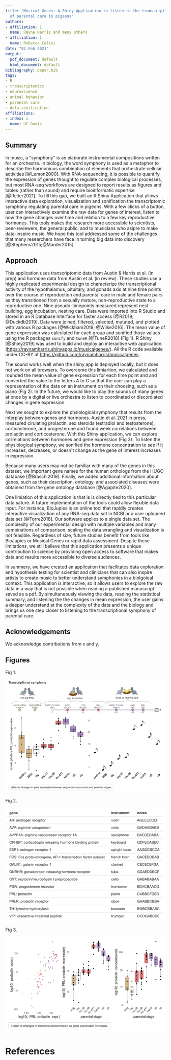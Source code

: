 ```yaml
---
title: 'Musical Genes: A Shiny Application to listen to the transcriptional symphony
  of parental care in pigeons'
authors:
- affiliation: 1
  name: Rayna Harris and many others
- affiliation: 1
  name: Rebecca Calisi
date: "02 Feb 2021"
output:
  pdf_document: default
  html_document: default
bibliography: paper.bib
tags:
- R
- transcriptomics
- neuroscience
- animal behavior
- parental care
- data sonification
affiliations:
- index: 1
  name: UC Davis
---
```


## Summary

In music, a "symphony" is an elaborate instrumental compositions written for an orchestra. In biology, the word symphony is used as a metaphor to describe the harmonious combination of elements that orchestrate cellular activities [@Lemon2000]. With RNA-sequencing, it is possible to quantify the expression of genes thought to regulate complex biological processes, but most RNA-seq workflows are designed to report results as figures and tables (rather than sound) and require bioinformatic expertise [@Reiter2021]. To fill this gap, we built an R Shiny Application that allows interactive data exploration, visualization and sonification the transcriptomic symphony regulating parental care in pigeons. With a few clicks of a button, user can interactively examine the raw data for genes of interest, listen to how the gene changes over time and relation to a few key reproductive hormones. This tools makes the research more accessible to scientists, peer-reviewers, the general public, and to musicians who asipre to make data-inspire music. We hope this tool addressed some of the challenges that many researchers have face in turning big data into discovery [@Stephens2015;@Marder2015].

## Approach

This application uses transcriptomic data from Austin & Harris et al. (in prep) and hormone data from Austin et al. (in review).  These studies use a highly replicated experimental design to characterize the transcriptional activity of the hypothalamus, pituitary, and gonads axis at nine time points over the course of reproduction and parental care in male and female pairs as they transitioned from a sexually mature, non-reproductive state to a reproductive one. Nine pseudo-timepoints measured represent nest building, egg incubation, nesting care. Data were imported into R Studio and stored in an R Database Interface for faster access [@R2019; @Duckdb2019]. Data were joined, filtered, selected, mutated, and plotted with various R packages [@Wickham2019; @Wilke2016]. The mean value of gene expression was calculated for each group and sonified those values using the R packages `sonify` and `tuneR` [@TuneR2018] (Fig 1). R Shiny [@Shiny2019] was used to build and deploy an interactive web application. (https://raynamharris.shinyapps.io/musicalgenes/). All the R code available under CC-BY at https://github.com/raynamharris/musicalgenes.

The sound works well when the shiny app is deployed locally, but it does not work on all browsers. To overcome this limiartion, we calculated and rounded the mean value of gene expression for each time point and and converted the value to the letters  A to G so that the user can play a representation of the data on an instrument on their choosing, such as a piano (Fig 2). In the future, we would like to play the sounds of many genes at once by a digital or live orchestra to listen to coordinated or discordiated changes in gene expression. 

Next we sought to explore the phsiological symphony that results from the interplay between genes and hormones.  Austin et al. 2021 in press, measured cirulating prolactin, sex steroids (estradiol and testosterone), corticosterone, and progesterone and found week correlations between prolactin and corticosterone. With this Shiny application, we can explore correlations between hormones and gene expression (Fig 3). To listen the physiological symphony, we sonified the hormone concentration to see if it increases, decreases, or doesn't change as the gene of interest increases in expression.  

Because many users may not be familiar with many of the genes in this dataset, we important gene  names for the human orthologs from the HUGO database [@Braschi2019]. Finally, we added additional information about genes, such as their description, ontology, and associated diseases were obtained from the gene ontology database [@Agapite2020]. 

One limiation of this application is that is is directly tied to this particular data sature. A future implementation of the tools could allow flexible data input. For instance, BioJupies is an online tool that rapidly creates interactive visualization of any RNA-seq data set in NCBI or a user uploaded data set [@Torre2018]. Our software applies to a single data set. The complexity of our experimental design with multiple variables and many combinations of comparison, scaling the data wrangling and visualization is not feasible. Regardless of size, future studies benefit from tools like BioJupies or Musical Genes or rapid data assessment. Despite these limitations, we still believe that this application presents a unique contribution to science by providing open access to software that makes data and results more accessible to diverse audiences.  

In summary, we have created an application that facilitates data exploration and hypothesis testing for scientist and clinicians that can also inspire artists to create music to better understand symphonies in a biolgoical context. This application is interactive, so it allows users to explore the raw data in a way that is not possible when reading a published manuscript saved as a pdf. By simultaneously viewing the data, reading the statistical summary, and listening the the changes in mean expression, the user gains a deeper understand at the complexity of the data and the biology and brings us one step closer to listening to the transcriptional symphony of parental care. 

## Acknowledgements

We acknowledge contributions from x and y.

## Figures

Fig 1. 

![](www/fig1.png)


Fig 2. 

![](www/fig4.png)

Fig 3. 

![](www/fig3.png)




# References
